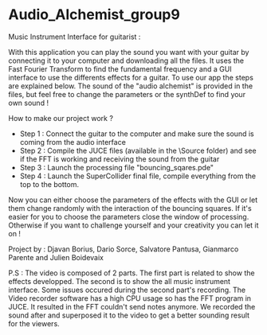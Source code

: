 # Audio_Alchemist_group9

Music Instrument Interface for guitarist : 

With this application you can play the sound you want with your guitar by connecting it to your computer and downloading all the files. 
It uses the Fast Fourier Transform to find the fundamental frequency and a GUI interface to use the differents effects for a guitar.
To use our app the steps are explained below. The sound of the "audio alchemist" is provided in the files, but feel free to change the parameters or the synthDef to find your own sound !


How to make our project work ?

- Step 1 : Connect the guitar to the computer and make sure the sound is coming from the audio interface
- Step 2 : Compile the JUCE files (available in the \Source folder) and see if the FFT is working and receiving the sound from the guitar
- Step 3 : Launch the processing file "bouncing_sqares.pde"
- Step 4 : Launch the SuperCollider final file, compile everything from the top to the bottom.

Now you can either choose the parameters of the effects with the GUI or let them change randomly with the interaction of the bouncing squares.
If it's easier for you to choose the parameters close the window of processing. Otherwise if you want to challenge yourself and your creativity you can let it on !

Project by : Djavan Borius, Dario Sorce, Salvatore Pantusa, Gianmarco Parente and Julien Boidevaix

P.S : The video is composed of 2 parts. The first part is related to show the effects developped. The second is to show the all music instrument interface.
Some issues occured during the second part's recording. The Video recorder software has a high CPU usage so has the FFT program in JUCE. It resulted in the FFT couldn't send notes anymore. We recorded the sound after and superposed it to the video to get a better sounding result for the viewers.


